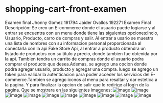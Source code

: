 # shopping-cart-front-examen
Examen final Jhonny Gomez 191794 Jaider Ovallos 192271
Examen Final Descripción: Se creo un E-commerce donde el usuario puede logiarse y al entrar se encuentra con un menu donde tiene las siguientes opciones:Incio, Usuario, Producto, carro de compras y salir. Al entrar a usario se muestra una lista de nombres con su informacion personal proporcionada al conectarla con la api Fake Store Api, al entrar a producto obtendra un listado de productos con su titulo y precio, donde tambien fue obtenida por la api. Tambien tendra un carrito de compras donde el usuario podra comprar el producto que desea.Ademas, se agrego una opcion donde podra agregar usuario, producto y agregar una compra. luego se agrego un token para validar la autenticacion para poder acceder los servicios del E-commerce.Tambien se agrego iconos al menu para resaltar y dar estetica a la pagina. Y para finalizar la opcion de salir que lo redirige al login de la pagina.  Que se mostrara en las siguientes imagenes:
![image](https://github.com/user-attachments/assets/e75b2188-69e7-435e-b9e0-7a1a2a78522e)
![image](https://github.com/user-attachments/assets/67bba4a8-bb1f-459c-b658-43af845fa728)
![image](https://github.com/user-attachments/assets/7a70122f-5ef5-4065-a297-1d0cb8c4d7d5)
![image](https://github.com/user-attachments/assets/367f956b-ebfa-4e1a-86a8-2d66db277eb5)
![image](https://github.com/user-attachments/assets/aba2c7d6-7599-427e-9a33-2c39ed2dbeb2)
![image](https://github.com/user-attachments/assets/e8d8b00d-a550-4b3d-93fe-8d7e44e60971)
![image](https://github.com/user-attachments/assets/66712d4e-63c1-4d8a-8c1d-d9ed6cb4aac2)
![image](https://github.com/user-attachments/assets/1b25e9dc-2303-4eda-ba83-df0f7883cb48)
![image](https://github.com/user-attachments/assets/eb8ed86f-6e13-43a5-b1c2-c2e5378fba4f)
![image](https://github.com/user-attachments/assets/396f1b6d-2a53-4921-85cb-3c566b3664d2)









